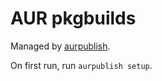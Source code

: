 # AUR pkgbuilds

Managed by [aurpublish](https://github.com/eli-schwartz/aurpublish).

On first run, run `aurpublish setup`.

